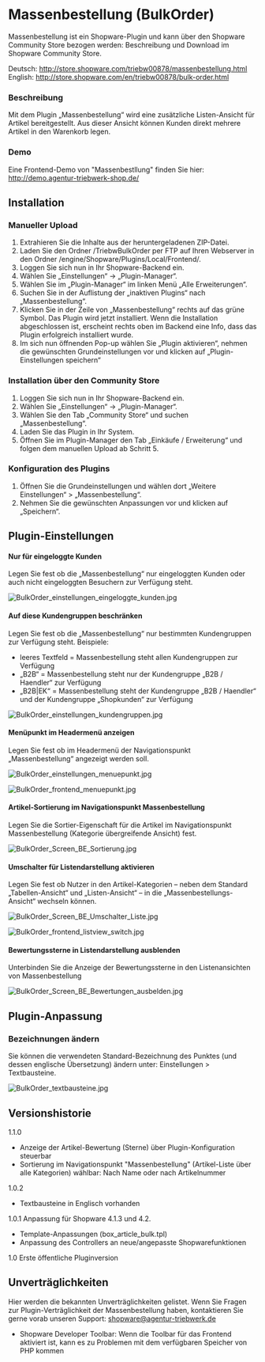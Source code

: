 Massenbestellung (BulkOrder)
==================

Massenbestellung ist ein Shopware-Plugin und kann über den Shopware Community Store bezogen werden: 
Beschreibung und Download im Shopware Community Store.

Deutsch: http://store.shopware.com/triebw00878/massenbestellung.html 
English: http://store.shopware.com/en/triebw00878/bulk-order.html

### Beschreibung
Mit dem Plugin „Massenbestellung“ wird eine zusätzliche Listen-Ansicht für Artikel bereitgestellt. Aus dieser Ansicht können Kunden direkt mehrere Artikel in den Warenkorb legen. 

### Demo
Eine Frontend-Demo von "Massenbestllung" finden Sie hier: http://demo.agentur-triebwerk-shop.de/


## Installation
### Manueller Upload
1. Extrahieren Sie die Inhalte aus der heruntergeladenen ZIP-Datei.
2. Laden Sie den Ordner /TriebwBulkOrder per FTP auf Ihren Webserver in den Ordner /engine/Shopware/Plugins/Local/Frontend/.
3. Loggen Sie sich nun in Ihr Shopware-Backend ein.
4. Wählen Sie „Einstellungen“ -> „Plugin-Manager“.
5. Wählen Sie im „Plugin-Manager“ im linken Menü „Alle Erweiterungen“.
6. Suchen Sie in der Auflistung der „inaktiven Plugins“ nach „Massenbestellung“.
7. Klicken Sie in der Zeile von „Massenbestellung“ rechts auf das grüne Symbol. Das Plugin wird jetzt installiert. Wenn die Installation abgeschlossen ist, erscheint rechts oben im Backend eine Info, dass das Plugin erfolgreich installiert wurde.
8. Im sich nun öffnenden Pop-up wählen Sie „Plugin aktivieren“, nehmen die gewünschten Grundeinstellungen vor und klicken auf „Plugin-Einstellungen speichern“


### Installation über den Community Store
1. Loggen Sie sich nun in Ihr Shopware-Backend ein.
2. Wählen Sie „Einstellungen“ -> „Plugin-Manager“.
3. Wählen Sie den Tab „Community Store“ und suchen „Massenbestellung“.
4. Laden Sie das Plugin in Ihr System.
5. Öffnen Sie im Plugin-Manager den Tab „Einkäufe / Erweiterung“ und folgen dem manuellen Upload ab Schritt 5.


### Konfiguration des Plugins
1. Öffnen Sie die Grundeinstellungen und wählen dort „Weitere Einstellungen“ > „Massenbestellung“.
2. Nehmen Sie die gewünschten Anpassungen vor und klicken auf „Speichern“.


## Plugin-Einstellungen
#### Nur für eingeloggte Kunden
Legen Sie fest ob die „Massenbestellung“ nur eingeloggten Kunden oder auch nicht eingeloggten Besuchern zur Verfügung steht.

![BulkOrder_einstellungen_eingeloggte_kunden.jpg](http://doku.agentur-triebwerk-shop.de/bulkorder/BulkOrder_einstellungen_eingeloggte_kunden.jpg)


#### Auf diese Kundengruppen beschränken
Legen Sie fest ob die „Massenbestellung“ nur bestimmten Kundengruppen zur Verfügung steht. Beispiele:
* leeres Textfeld =  Massenbestellung  steht allen Kundengruppen zur Verfügung
* „B2B“ = Massenbestellung   steht nur der Kundengruppe  „B2B / Haendler“ zur Verfügung
* „B2B|EK“ = Massenbestellung   steht der Kundengruppe  „B2B / Haendler“ und der Kundengruppe  „Shopkunden“ zur Verfügung

![BulkOrder_einstellungen_kundengruppen.jpg](http://doku.agentur-triebwerk-shop.de/bulkorder/BulkOrder_einstellungen_kundengruppen.jpg)

#### Menüpunkt im Headermenü anzeigen
Legen Sie fest ob im Headermenü der Navigationspunkt „Massenbestellung“ angezeigt werden soll. 

![BulkOrder_einstellungen_menuepunkt.jpg](http://doku.agentur-triebwerk-shop.de/bulkorder/BulkOrder_einstellungen_menuepunkt.jpg)

![BulkOrder_frontend_menuepunkt.jpg](http://doku.agentur-triebwerk-shop.de/bulkorder/BulkOrder_frontend_menuepunkt.jpg)

#### Artikel-Sortierung im Navigationspunkt Massenbestellung
Legen Sie die Sortier-Eigenschaft für die Artikel im Navigationspunkt Massenbestellung (Kategorie übergreifende Ansicht) fest.

![BulkOrder_Screen_BE_Sortierung.jpg](http://doku.agentur-triebwerk-shop.de/bulkorder/BulkOrder_Screen_BE_Sortierung.jpg)


#### Umschalter für Listendarstellung aktivieren
Legen Sie fest ob Nutzer in den Artikel-Kategorien – neben dem Standard „Tabellen-Ansicht“ und  „Listen-Ansicht“ – in die „Massenbestellungs-Ansicht“ wechseln können.

![BulkOrder_Screen_BE_Umschalter_Liste.jpg](http://doku.agentur-triebwerk-shop.de/bulkorder/BulkOrder_Screen_BE_Umschalter_Liste.jpg)

![BulkOrder_frontend_listview_switch.jpg](http://doku.agentur-triebwerk-shop.de/bulkorder/BulkOrder_frontend_listview_switch.jpg)

#### Bewertungssterne in Listendarstellung ausblenden
Unterbinden Sie die Anzeige der Bewertungssterne in den Listenansichten von Massenbestellung

![BulkOrder_Screen_BE_Bewertungen_ausbelden.jpg](http://doku.agentur-triebwerk-shop.de/bulkorder/BulkOrder_Screen_BE_Bewertungen_ausbelden.jpg)



## Plugin-Anpassung  
### Bezeichnungen ändern
Sie können die verwendeten Standard-Bezeichnung des Punktes (und dessen englische Übersetzung) ändern unter: 
Einstellungen > Textbausteine. 

![BulkOrder_textbausteine.jpg](http://doku.agentur-triebwerk-shop.de/bulkorder/BulkOrder_textbausteine.jpg)

## Versionshistorie

1.1.0
- Anzeige der Artikel-Bewertung (Sterne) über Plugin-Konfiguration steuerbar
- Sortierung im Navigationspunkt "Massenbestellung" (Artikel-Liste über alle Kategorien) wählbar: Nach Name oder nach Artikelnummer

1.0.2
- Textbausteine in Englisch vorhanden

1.0.1 Anpassung für Shopware 4.1.3 und 4.2.
* Template-Anpassungen (box_article_bulk.tpl)
* Anpassung des Controllers an neue/angepasste Shopwarefunktionen

1.0 Erste öffentliche Pluginversion

## Unverträglichkeiten
Hier werden die bekannten Unverträglichkeiten gelistet.
Wenn Sie Fragen zur Plugin-Verträglichkeit der Massenbestellung haben, kontaktieren Sie gerne vorab unseren Support: shopware@agentur-triebwerk.de

* Shopware Developer Toolbar: 
Wenn die Toolbar für das Frontend aktiviert ist, kann es zu Problemen mit dem verfügbaren Speicher von PHP kommen
 


